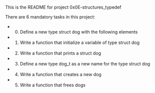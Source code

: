 This is the README for project 0x0E-structures_typedef

There are 6 mandatory tasks in this project:
-	0. Define a new type struct dog with the following elements
-	1. Write a function that initialize a variable of type struct dog
-	2. Write a function that prints a struct dog
-	3. Define a new type dog_t as a new name for the type struct dog
-	4. Write a function that creates a new dog
-	5. Write a function that frees dogs
